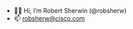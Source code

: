 - 👋🏻 Hi, I’m Robert Sherwin (@robsherw)
- 📫 robsherw@cisco.com

<!---
robsherw/robsherw is a ✨ special ✨ repository because its `README.md` (this file) appears on your GitHub profile.
You can click the Preview link to take a look at your changes.
--->
